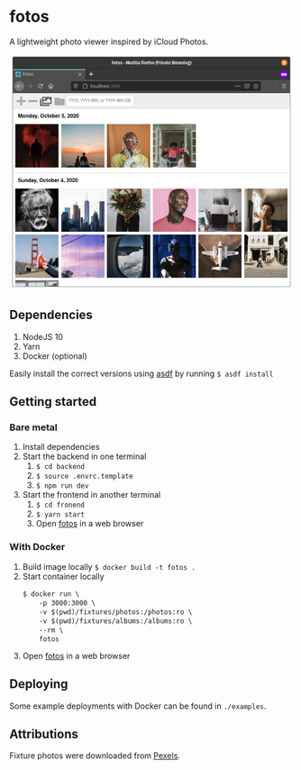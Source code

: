 # fotos

A lightweight photo viewer inspired by iCloud Photos.

![Screenshot of fotos showing photos by day](./docs/screenshots/photos.png)

## Dependencies

1.  NodeJS 10
1.  Yarn
1.  Docker (optional)

Easily install the correct versions using [asdf](https://asdf-vm.com) by running `$ asdf install`

## Getting started

### Bare metal

1.  Install dependencies
1.  Start the backend in one terminal
    1.  `$ cd backend`
    1.  `$ source .envrc.template`
    1.  `$ npm run dev`
1.  Start the frontend in another terminal
    1.  `$ cd fronend`
    1.  `$ yarn start`
    1.  Open [fotos](http://localhost:3000) in a web browser

### With Docker

1.  Build image locally `$ docker build -t fotos .`
1.  Start container locally
    ```
    $ docker run \
        -p 3000:3000 \
        -v $(pwd)/fixtures/photos:/photos:ro \
        -v $(pwd)/fixtures/albums:/albums:ro \
        --rm \
        fotos
    ```
1.  Open [fotos](http://localhost:3000/) in a web browser

## Deploying

Some example deployments with Docker can be found in `./examples`.

## Attributions

Fixture photos were downloaded from [Pexels](https://www.pexels.com).

